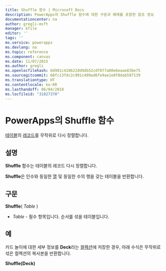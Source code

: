 ```yaml
---
title: Shuffle 함수 | Microsoft Docs
description: PowerApps의 Shuffle 함수에 대한 구문과 예제를 포함한 참조 정보
documentationcenter: na
author: gregli-msft
manager: kfile
editor: ''
tags: ''
ms.service: powerapps
ms.devlang: na
ms.topic: reference
ms.component: canvas
ms.date: 11/07/2015
ms.author: gregli
ms.openlocfilehash: 6d981c410b22dd9db52cdf077a00e6eaae83be75
ms.sourcegitcommit: 68fc13fdc2c991c499ad6fe9ae1e0f8dab597139
ms.translationtype: HT
ms.contentlocale: ko-KR
ms.lasthandoff: 06/04/2018
ms.locfileid: "31827370"
---
```

# <a name="shuffle-function-in-powerapps"></a>PowerApps의 Shuffle 함수
[테이블](../working-with-tables.md)의 [레코드](../working-with-tables.md#records)를 무작위로 다시 정렬합니다.

## <a name="description"></a>설명
**Shuffle** 함수는 테이블의 레코드 다시 정렬합니다.

**Shuffle**은 인수와 동일한 [열](../working-with-tables.md#columns) 및 동일한 수의 행을 갖는 테이블을 반환합니다.

## <a name="syntax"></a>구문
**Shuffle**( *Table* )

* *Table* - 필수 항목입니다.  순서를 섞을 테이블입니다.

## <a name="example"></a>예
카드 놀이에 대한 세부 정보를 **Deck**라는 [컬렉션](../working-with-data-sources.md#collections)에 저장한 경우, 아래 수식은 무작위로 섞은 컬렉션의 복사본을 반환합니다.

**Shuffle(Deck)**

